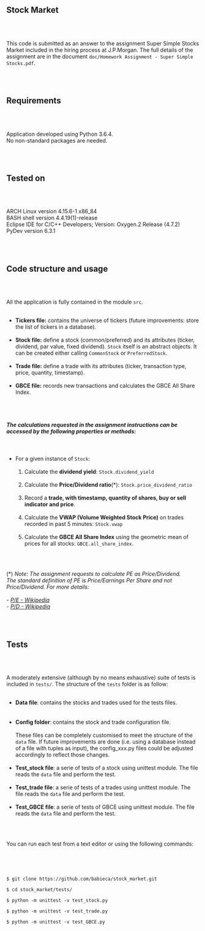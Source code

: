 <br /><br />

## Stock Market

<br /><br />

This code is submitted as an answer to the assignment Super Simple Stocks Market
included in the hiring process at J.P.Morgan.
The full details of the assignment are in the document `doc/Homework Assignment - Super Simple Stocks.pdf`.

<br /><br />

## Requirements

<br /><br />

Application developed using Python 3.6.4.<br />
No non-standard packages are needed.<br />

<br /><br />

## Tested on   

<br /><br />

ARCH Linux version 4.15.6-1 x86_84<br />
BASH shell version 4.4.19(1)-release<br />
Eclipse IDE for C/C++ Developers; Version: Oxygen.2 Release (4.7.2)<br />
PyDev version 6.3.1<br />
   
<br /><br />

## Code structure and usage

<br /><br />

All the application is fully contained in the module `src`. <br /><br />
  - **Tickers file:** contains the universe of tickers (future improvements: store the list of tickers in a database). <br /><br />
  - **Stock file:** define a stock (common/preferred) and its attributes (ticker, dividend, par value, fixed dividend).
       `Stock` itself is an abstract objects. It can be created either calling `CommonStock` or `PreferredStock`. <br /><br />
  - **Trade file:** define a trade with its attributes (ticker, transaction type, price, quantity, timestamp). <br /><br />
  - **GBCE file:** records new transactions and calculates the GBCE All Share Index.

<br /><br />

##### The calculations requested in the assignment instructions can be accessed by the following properties or methods:

<br />

- For a given instance of `Stock`: <br /><br />
  1. Calculate the **dividend yield**: `Stock.dividend_yield` <br /><br />
  2. Calculate the **Price/Dividend ratio**(*): `Stock.price_dividend_ratio` <br /><br />
  3. Record a **trade, with timestamp, quantity of shares, buy or sell indicator and price**. <br /><br />
  4. Calculate the **VWAP (Volume Weighted Stock Price)** on trades recorded in past 5 minutes: `Stock.vwap` <br /><br />
  5. Calculate the **GBCE All Share Index** using the geometric mean of prices for all stocks: `GBCE.all_share_index`. <br /><br />


<br />

(*) *Note: The assignment requests to calculate PE as Price/Dividend.<br /> 
         The standard definition of PE is Price/Earnings Per Share and not Price/Dividend.
         For more details:<br /><br />
        - [P/E - Wikipedia](https://en.wikipedia.org/wiki/Price%E2%80%93earnings_ratio) <br />
        - [P/D - Wikipedia](https://en.wikipedia.org/wiki/Dividend_yield)* <br />

<br /><br />

## Tests

<br /><br />

A moderately extensive (although by no means exhaustive) suite of tests is included in `tests/`.
The structure of the `tests` folder is as follow: <br /><br />
  - **Data file**: contains the stocks and trades used for the tests files. <br /> <br /><br />
  - **Config folder**: contains the stock and trade configuration file. <br /><br />
       These files can be completely customised to meet the structure of the `data` file.
       If future improvements are done (i.e. using a database instead of a file with tuples as input),
       the config_xxx.py files could be adjusted accordingly to reflect those changes. <br /><br />
  - **Test_stock file**: a serie of tests of a stock using unittest module. The file reads the `data` file and perform the test. <br /><br />
  - **Test_trade file**: a serie of tests of a trades using unittest module. The file reads the `data` file and perform the test. <br /><br />
  - **Test_GBCE file**: a serie of tests of GBCE using unittest module. The file reads the `data` file and perform the test. <br /><br />

<br />

You can run each test from a text editor or using the following commands:

<br /><br />

```

$ git clone https://github.com/babieca/stock_market.git

$ cd stock_market/tests/

$ python -m unittest -v test_stock.py

$ python -m unittest -v test_trade.py

$ python -m unittest -v test_GBCE.py

```

<br /><br />
